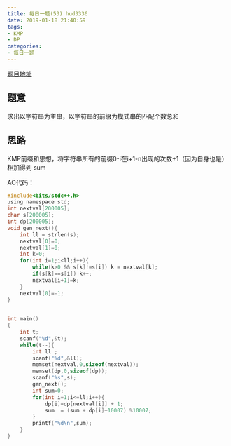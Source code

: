 ```yaml
---
title: 每日一题(53) hud3336
date: 2019-01-18 21:40:59
tags:
- KMP
- DP
categories:
- 每日一题
---
```

[题目地址](http://acm.hdu.edu.cn/showproblem.php?pid=3336)
## 题意
求出以字符串为主串，以字符串的前缀为模式串的匹配个数总和

## 思路
KMP前缀和思想，将字符串所有的前缀0-i在i+1-n出现的次数+1（因为自身也是）相加得到 sum

AC代码：
```C
#include<bits/stdc++.h>
using namespace std;
int nextval[200005];
char s[200005];
int dp[200005];
void gen_next(){
	int ll = strlen(s);
	nextval[0]=0;
	nextval[1]=0;
	int k=0; 
	for(int i=1;i<ll;i++){
		while(k>0 && s[k]!=s[i]) k = nextval[k];
		if(s[k]==s[i]) k++;
		nextval[i+1]=k; 
	}
	nextval[0]=-1;
}
 

int main()
{
	int t;
	scanf("%d",&t);
	while(t--){
		int ll ;
		scanf("%d",&ll); 
		memset(nextval,0,sizeof(nextval));
		memset(dp,0,sizeof(dp));
		scanf("%s",s);
		gen_next();
		int sum=0;
		for(int i=1;i<=ll;i++){
			dp[i]=dp[nextval[i]] + 1;
			sum  = (sum + dp[i]+10007) %10007;
		}
		printf("%d\n",sum);
	} 
}
```
